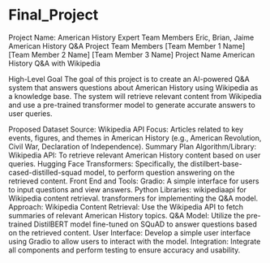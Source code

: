 # Final_Project
Project Name: American History Expert
Team Members Eric, Brian, Jaime
American History Q&A Project
Team Members
[Team Member 1 Name]
[Team Member 2 Name]
[Team Member 3 Name]
Project Name
American History Q&A with Wikipedia

High-Level Goal
The goal of this project is to create an AI-powered Q&A system that answers questions about American History using Wikipedia as a knowledge base. The system will retrieve relevant content from Wikipedia and use a pre-trained transformer model to generate accurate answers to user queries.

Proposed Dataset
Source: Wikipedia API
Focus: Articles related to key events, figures, and themes in American History (e.g., American Revolution, Civil War, Declaration of Independence).
Summary Plan
Algorithm/Library:
Wikipedia API: To retrieve relevant American History content based on user queries.
Hugging Face Transformers: Specifically, the distilbert-base-cased-distilled-squad model, to perform question answering on the retrieved content.
Front End and Tools:
Gradio: A simple interface for users to input questions and view answers.
Python Libraries:
wikipediaapi for Wikipedia content retrieval.
transformers for implementing the Q&A model.
Approach:
Wikipedia Content Retrieval: Use the Wikipedia API to fetch summaries of relevant American History topics.
Q&A Model: Utilize the pre-trained DistilBERT model fine-tuned on SQuAD to answer questions based on the retrieved content.
User Interface: Develop a simple user interface using Gradio to allow users to interact with the model.
Integration: Integrate all components and perform testing to ensure accuracy and usability.
